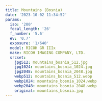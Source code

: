 ```yaml
---
title: Mountains (Bosnia)
date: '2023-10-02 11:34:52'
params:
  iso: '200'
  focal_length: '26'
  f_number: '5.6'
  ev: '0.7'
  exposure: '1/640'
  model: RICOH GR IIIx
  make: RICOH IMAGING COMPANY, LTD.
  srcset:
    jpg512: mountains_bosnia_512.jpg
    jpg1024: mountains_bosnia_1024.jpg
    jpg2048: mountains_bosnia_2048.jpg
    webp512: mountains_bosnia_512.webp
    webp1024: mountains_bosnia_1024.webp
    webp2048: mountains_bosnia_2048.webp
    original: mountains_bosnia.jpg
---
```

